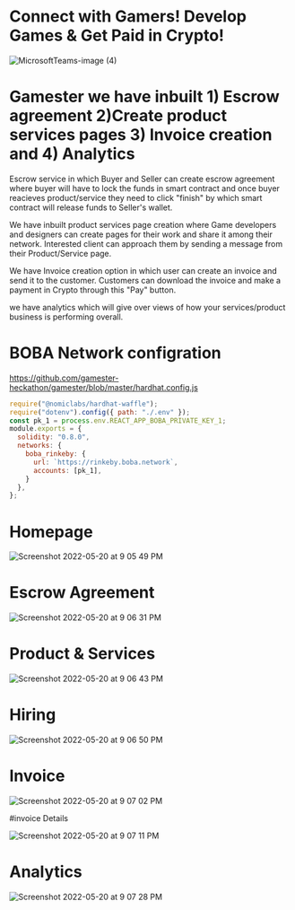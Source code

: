 # Connect with Gamers! Develop Games & Get Paid in Crypto! 

![MicrosoftTeams-image (4)](https://user-images.githubusercontent.com/104611242/169563255-80a55a71-6011-405d-bc8a-9289f9cef851.png)

# Gamester we have inbuilt 1) Escrow agreement 2)Create product services pages 3) Invoice creation and 4) Analytics

Escrow service in which Buyer and Seller can create escrow agreement where buyer will have to lock the funds in smart contract and once buyer reacieves product/service they need to click "finish" by which smart contract will release funds to Seller's wallet.

We have inbuilt product services page creation where Game developers and designers can create pages for their work and share it among their network. Interested client can approach them by sending a message from their Product/Service page.

We have Invoice creation option in which user can create an invoice and send it to the customer. Customers can download the invoice and make a payment in Crypto through this "Pay" button.

we have analytics which will give over views of how your services/product business is performing overall.

# BOBA Network configration

https://github.com/gamester-heckathon/gamester/blob/master/hardhat.config.js

```javascript
require("@nomiclabs/hardhat-waffle"); 
require("dotenv").config({ path: "./.env" });
const pk_1 = process.env.REACT_APP_BOBA_PRIVATE_KEY_1;
module.exports = {
  solidity: "0.8.0",
  networks: {
    boba_rinkeby: {
      url: `https://rinkeby.boba.network`,
      accounts: [pk_1],
    }
  },
};
```


# Homepage 

![Screenshot 2022-05-20 at 9 05 49 PM](https://user-images.githubusercontent.com/104611242/169563762-9817ec0c-c835-490f-bd8b-5019282b41a0.png)

# Escrow Agreement

![Screenshot 2022-05-20 at 9 06 31 PM](https://user-images.githubusercontent.com/104611242/169563861-79835288-be19-4bb1-912a-cca13697f011.png)

# Product & Services

 ![Screenshot 2022-05-20 at 9 06 43 PM](https://user-images.githubusercontent.com/104611242/169564129-b184f4f1-7ce5-4d02-8322-8c7263c75cb7.png)


#  Hiring
![Screenshot 2022-05-20 at 9 06 50 PM](https://user-images.githubusercontent.com/104611242/169564041-e06d7ae6-8113-4aac-8537-e96e759fa57f.png)

# Invoice 

![Screenshot 2022-05-20 at 9 07 02 PM](https://user-images.githubusercontent.com/104611242/169564220-17a547e6-ae51-4576-af92-0d7d4ed11e30.png)


#invoice Details

![Screenshot 2022-05-20 at 9 07 11 PM](https://user-images.githubusercontent.com/104611242/169564260-52d45a9d-56b9-490c-9b99-7bb6b60e6449.png)


# Analytics

![Screenshot 2022-05-20 at 9 07 28 PM](https://user-images.githubusercontent.com/104611242/169564316-bbd30994-39a4-43a1-a8eb-bad840ae4a96.png)